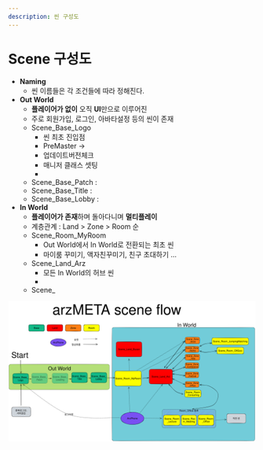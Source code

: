 ```yaml
---
description: 씬 구성도
---
```


# Scene 구성도

* **Naming**
  * 씬 이름들은 각 조건들에 따라 정해진다.
* **Out World**
  * **플레이어가 없이** 오직 **UI**만으로 이루어진
  * 주로 회원가입, 로그인, 아바타설정 등의 씬이 존재
  * Scene\_Base\_Logo
    * 씬 최초 진입점
    * PreMaster ->
    * 업데이트버전체크
    * 매니저 클래스 셋팅
    *
  * Scene\_Base\_Patch :
  * Scene\_Base\_Title :
  * Scene\_Base\_Lobby :
* **In World**
  * **플레이어가 존재**하며 돌아다니며 **멀티플레이**
  * 계층관계 : Land > Zone > Room 순
  * Scene\_Room\_MyRoom
    * Out World에서 In World로 전환되는 최초 씬
    * 마이룸 꾸미기, 액자친꾸미기, 친구 초대하기 ...
  * Scene\_Land\_Arz
    * 모든 In World의 허브 씬
    *
  * Scene\_

<img src="../../gitbook/.gitbook/assets/file.excalidraw (4).svg" alt="씬 흐름도" class="gitbook-drawing">
